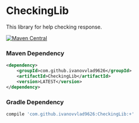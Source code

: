 # CheckingLib
This library for help checking response.

[![Maven Central](https://maven-badges.herokuapp.com/maven-central/com.github.ivanovvlad9626/CheckingLib/badge.svg)](https://maven-badges.herokuapp.com/maven-central/com.github.ivanovvlad9626/CheckingLib)

### Maven Dependency
```xml
<dependency>
    <groupId>com.github.ivanovvlad9626</groupId>
    <artifactId>CheckingLib</artifactId>
    <version>LATEST</version>
</dependency>

```
### Gradle Dependency
```groovy
compile 'com.github.ivanovvlad9626:CheckingLib:+'

```
